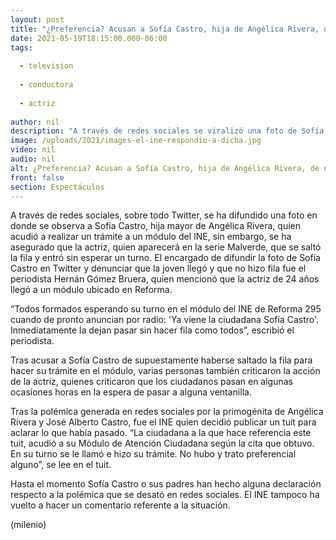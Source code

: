 ```yaml
---
layout: post
title: "¿Preferencia? Acusan a Sofía Castro, hija de Angélica Rivera, de no hacer fila para entrar al INE"
date: 2021-05-19T18:15:00.000-06:00
tags:
  
  - television
  
  - conductora
  
  - actriz
  
author: nil
description: "A través de redes sociales se viralizó una foto de Sofía Castro en un módulo del INE; aseguran que se saltó la fila para hacer su trámite. "
image: /uploads/2021/images-el-ine-respondio-a-dicha.jpg
video: nil
audio: nil
alt: ¿Preferencia? Acusan a Sofía Castro, hija de Angélica Rivera, de no hacer fila para entrar al INE
front: false
section: Espectáculos
---
```


A través de redes sociales, sobre todo Twitter, se ha difundido una foto en donde se observa a Sofía Castro, hija mayor de Angélica Rivera, quien acudió a realizar un trámite a un módulo del INE, sin embargo, se ha asegurado que la actriz, quien aparecerá en la serie Malverde, que se saltó la fila y entró sin esperar un turno. El encargado de difundir la foto de Sofía Castro en Twitter y denunciar que la joven llegó y que no hizo fila fue el periodista Hernán Gómez Bruera, quien mencionó que la actriz de 24 años llegó a un módulo ubicado en Reforma. 

“Todos formados esperando su turno en el módulo del INE de Reforma 295 cuando de pronto anuncian por radio: 'Ya viene la ciudadana Sofía Castro'. Inmediatamente la dejan pasar sin hacer fila como todos”, escribió el periodista. 

Tras acusar a Sofía Castro de supuestamente haberse saltado la fila para hacer su trámite en el módulo, varias personas también criticaron la acción de la actriz, quienes criticaron que los ciudadanos pasan en algunas ocasiones horas en la espera de pasar a alguna ventanilla. 

Tras la polémica generada en redes sociales por la primogénita de Angélica Rivera y José Alberto Castro, fue el INE quien decidió publicar un tuit para aclarar lo que había pasado. “La ciudadana a la que hace referencia este tuit, acudió a su Módulo de Atención Ciudadana según la cita que obtuvo. En su turno se le llamó e hizo su trámite. No hubo y trato preferencial alguno”, se lee en el tuit. 

Hasta el momento Sofía Castro o sus padres han hecho alguna declaración respecto a la polémica que se desató en redes sociales. El INE tampoco ha vuelto a hacer un comentario referente a la situación. 

(milenio)